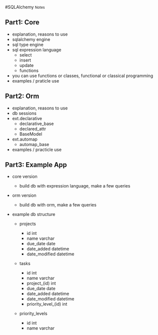 #SQLAlchemy <small>Notes</small>

## Part1: Core
  - explanation, reasons to use
  - sqlalchemy engine
  - sql type engine
  - sql expression language
     * select 
     * insert
     * update 
     * functions
  - you can use functions or classes, functional or classical programming
  - examples / praticle use

## Part2: Orm
  - explanation, reasons to use
  - db sessions
  - ext.declarative
     * declarative_base
     * declared_attr
     * BaseModel
  - ext.automap
     * automap_base
  - examples / practicle use

## Part3: Example App
 
  - core version
    - build db with expression language, make a few queries
    
  - orm version
    - build db with orm, make a few queries
    
  - example db structure 

    * projects
      - id int
      - name varchar      
      - due_date date
      - date_added datetime
      - date_modified datetime
      
    * tasks
      - id int
      - name  varchar           
      - project_(id) int
      - due_date date
      - date_added datetime
      - date_modified datetime
      - priority_level_(id) int
      
    * priority_levels
      - id int 
      - name varchar
        
